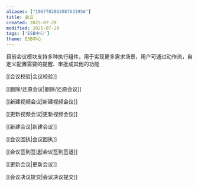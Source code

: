 ```yaml
---
aliases: ["1967782862087631956"]
title: 会议
created: 2025-07-29
modified: 2025-07-29
tags: ['ESB中心']
theme: ESB中心
---
```


目前会议模块支持多种执行组件，用于实现更多需求场景，用户可通过动作流，自定义配置需要的提醒、审批或其他的功能

[[会议校验|会议校验]]

[[删除/还原会议|删除/还原会议]]

[[新建视频会议|新建视频会议]]

[[更新视频会议|更新视频会议]]

[[新建会议|新建会议]]

[[会议回执|会议回执]]

[[会议签到签退|会议签到签退]]

[[更新会议|更新会议]]

[[会议决议提交|会议决议提交]]
